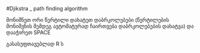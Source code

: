 #Djikstra _ path finding algorithm

მონიშნეთ ორი წერტილი
დახატეთ დაბრკოლებები (წერტილების მონიშვნის შემდეგ ავტომატურად ჩაირთვება დაბრკოლებების დახატვა) და დააჭირეთ SPACE

გასასუფთავებლად R ს